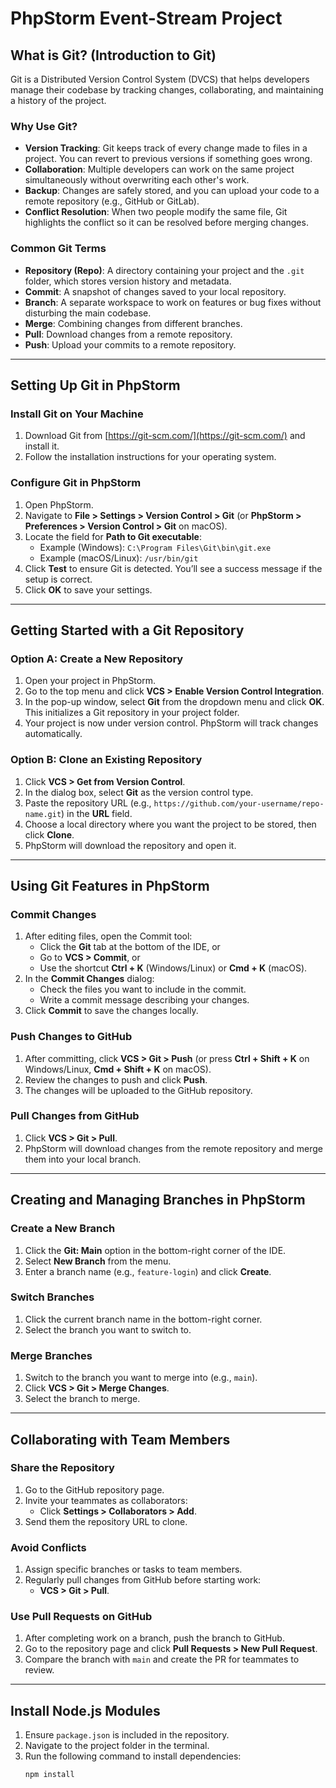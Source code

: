 # PhpStorm Event-Stream Project

## What is Git? (Introduction to Git)
Git is a Distributed Version Control System (DVCS) that helps developers manage their codebase by tracking changes, collaborating, and maintaining a history of the project.

### Why Use Git?
- **Version Tracking**: Git keeps track of every change made to files in a project. You can revert to previous versions if something goes wrong.
- **Collaboration**: Multiple developers can work on the same project simultaneously without overwriting each other's work.
- **Backup**: Changes are safely stored, and you can upload your code to a remote repository (e.g., GitHub or GitLab).
- **Conflict Resolution**: When two people modify the same file, Git highlights the conflict so it can be resolved before merging changes.

### Common Git Terms
- **Repository (Repo)**: A directory containing your project and the `.git` folder, which stores version history and metadata.
- **Commit**: A snapshot of changes saved to your local repository.
- **Branch**: A separate workspace to work on features or bug fixes without disturbing the main codebase.
- **Merge**: Combining changes from different branches.
- **Pull**: Download changes from a remote repository.
- **Push**: Upload your commits to a remote repository.

---

## Setting Up Git in PhpStorm

### Install Git on Your Machine
1. Download Git from [https://git-scm.com/](https://git-scm.com/) and install it.
2. Follow the installation instructions for your operating system.

### Configure Git in PhpStorm
1. Open PhpStorm.
2. Navigate to **File > Settings > Version Control > Git** (or **PhpStorm > Preferences > Version Control > Git** on macOS).
3. Locate the field for **Path to Git executable**:
   - Example (Windows): `C:\Program Files\Git\bin\git.exe`
   - Example (macOS/Linux): `/usr/bin/git`
4. Click **Test** to ensure Git is detected. You’ll see a success message if the setup is correct.
5. Click **OK** to save your settings.

---

## Getting Started with a Git Repository

### Option A: Create a New Repository
1. Open your project in PhpStorm.
2. Go to the top menu and click **VCS > Enable Version Control Integration**.
3. In the pop-up window, select **Git** from the dropdown menu and click **OK**. This initializes a Git repository in your project folder.
4. Your project is now under version control. PhpStorm will track changes automatically.

### Option B: Clone an Existing Repository
1. Click **VCS > Get from Version Control**.
2. In the dialog box, select **Git** as the version control type.
3. Paste the repository URL (e.g., `https://github.com/your-username/repo-name.git`) in the **URL** field.
4. Choose a local directory where you want the project to be stored, then click **Clone**.
5. PhpStorm will download the repository and open it.

---

## Using Git Features in PhpStorm

### Commit Changes
1. After editing files, open the Commit tool:
   - Click the **Git** tab at the bottom of the IDE, or
   - Go to **VCS > Commit**, or
   - Use the shortcut **Ctrl + K** (Windows/Linux) or **Cmd + K** (macOS).
2. In the **Commit Changes** dialog:
   - Check the files you want to include in the commit.
   - Write a commit message describing your changes.
3. Click **Commit** to save the changes locally.

### Push Changes to GitHub
1. After committing, click **VCS > Git > Push** (or press **Ctrl + Shift + K** on Windows/Linux, **Cmd + Shift + K** on macOS).
2. Review the changes to push and click **Push**.
3. The changes will be uploaded to the GitHub repository.

### Pull Changes from GitHub
1. Click **VCS > Git > Pull**.
2. PhpStorm will download changes from the remote repository and merge them into your local branch.

---

## Creating and Managing Branches in PhpStorm

### Create a New Branch
1. Click the **Git: Main** option in the bottom-right corner of the IDE.
2. Select **New Branch** from the menu.
3. Enter a branch name (e.g., `feature-login`) and click **Create**.

### Switch Branches
1. Click the current branch name in the bottom-right corner.
2. Select the branch you want to switch to.

### Merge Branches
1. Switch to the branch you want to merge into (e.g., `main`).
2. Click **VCS > Git > Merge Changes**.
3. Select the branch to merge.

---

## Collaborating with Team Members

### Share the Repository
1. Go to the GitHub repository page.
2. Invite your teammates as collaborators:
   - Click **Settings > Collaborators > Add**.
3. Send them the repository URL to clone.

### Avoid Conflicts
1. Assign specific branches or tasks to team members.
2. Regularly pull changes from GitHub before starting work:
   - **VCS > Git > Pull**.

### Use Pull Requests on GitHub
1. After completing work on a branch, push the branch to GitHub.
2. Go to the repository page and click **Pull Requests > New Pull Request**.
3. Compare the branch with `main` and create the PR for teammates to review.

---

## Install Node.js Modules
1. Ensure `package.json` is included in the repository.
2. Navigate to the project folder in the terminal.
3. Run the following command to install dependencies:
   ```bash
   npm install
